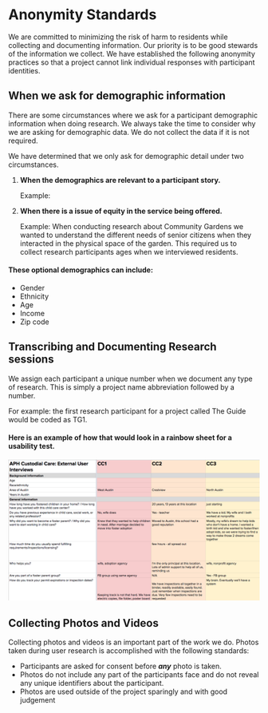 # Anonymity Standards

We are committed to minimizing the risk of harm to residents while collecting and documenting information. Our priority is to be good stewards of the information we collect. We have established the following anonymity practices so that a project cannot link individual responses with participant identities.

## When we ask for demographic information

There are some circumstances where we ask for a participant demographic information when doing research. We always take the time to consider why we are asking for demographic data. We do not collect the data if it is not required.

We have determined that we only ask for demographic detail under two circumstances.

1.  **When the demographics are relevant to a participant story.**

    Example:
2.  **When there is a issue of equity in the service being offered.**

    Example: When conducting research about Community Gardens we wanted to understand the different needs of senior citizens when they interacted in the physical space of the garden. This required us to collect research participants ages when we interviewed residents.

#### These optional demographics can include:

* Gender
* Ethnicity
* Age
* Income
* Zip code

## Transcribing and Documenting Research sessions

We assign each participant a unique number when we document any type of research. This is simply a project name abbreviation followed by a number.

For example: the first research participant for a project called The Guide would be coded as TG1.

#### Here is an example of how that would look in a rainbow sheet for a usability test.

![Rainbow sheet showing participant coding](../.gitbook/assets/screen-shot-2019-07-22-at-10.39.53-am.png)

## Collecting Photos and Videos

Collecting photos and videos is an important part of the work we do. Photos taken during user research is accomplished with the following standards:

* Participants are asked for consent before _**any**_ photo is taken.
* Photos do not include any part of the participants face and do not reveal any unique identifiers about the participant.
* Photos are used outside of the project sparingly and with good judgement
